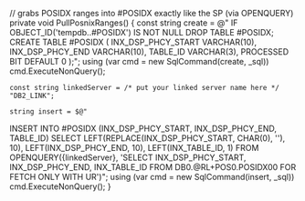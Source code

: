 // grabs POSIDX ranges into #POSIDX exactly like the SP (via OPENQUERY)
private void PullPosnixRanges()
{
    const string create = @"
IF OBJECT_ID('tempdb..#POSIDX') IS NOT NULL DROP TABLE #POSIDX;
CREATE TABLE #POSIDX
(
    INX_DSP_PHCY_START VARCHAR(10),
    INX_DSP_PHCY_END   VARCHAR(10),
    TABLE_ID           VARCHAR(3),
    PROCESSED          BIT DEFAULT 0
);";
    using (var cmd = new SqlCommand(create, _sql)) cmd.ExecuteNonQuery();

    const string linkedServer = /* put your linked server name here */ "DB2_LINK";

    string insert = $@"
INSERT INTO #POSIDX (INX_DSP_PHCY_START, INX_DSP_PHCY_END, TABLE_ID)
SELECT LEFT(REPLACE(INX_DSP_PHCY_START, CHAR(0), ''), 10),
       LEFT(INX_DSP_PHCY_END, 10),
       LEFT(INX_TABLE_ID, 1)
FROM OPENQUERY({linkedServer},
    'SELECT INX_DSP_PHCY_START, INX_DSP_PHCY_END, INX_TABLE_ID
       FROM DB0.@RL+POS0.POSIDX00
      FOR FETCH ONLY WITH UR')";
    using (var cmd = new SqlCommand(insert, _sql)) cmd.ExecuteNonQuery();
}
